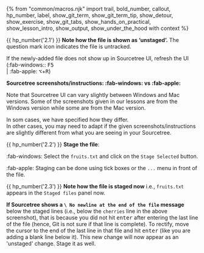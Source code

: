 {% from "common/macros.njk" import trail, bold_number, callout, hp_number, label, show_git_term, show_git_term_tip, show_detour, show_exercise, show_git_tabs, show_hands_on_practical, show_lesson_intro, show_output, show_under_the_hood with context %}

{{ hp_number('2.1') }} **Note how the file is shown as ‘unstaged’.** The question mark icon indicates the file is untracked.

<pic eager src="{{baseUrl}}/gitAndGithub/stage/images/sourcetreeWinAddedFile.png" height="220" />
<p/>

<box type="tip" seamless>

If the newly-added file does not show up in Sourcetree UI, refresh the UI (:fab-windows:: <kbd>F5</kbd><br> | :fab-apple: <kbd>⌥</kbd>+<kbd>R</kbd>)
</box>

<box type="warning" seamless>

**Sourcetree screenshots/instructions: :fab-windows: vs :fab-apple:**

Note that Sourcetree UI can vary slightly between Windows and Mac versions. Some of the screenshots given in our lessons are from the Windows version while some are from the Mac version.

In som cases, we have specified how they differ.<br>
In other cases, you may need to adapt if the given screenshots/instructions are slightly different from what you are seeing in your Sourcetree.
</box>

{{ hp_number('2.2') }} **Stage the file**:

:fab-windows: Select the `fruits.txt` and click on the `Stage Selected` button.<br>
<pic eager src="{{baseUrl}}/gitAndGithub/stage/images/sourcetreeWinStageButton.png" width="350"/>
<p/>

:fab-apple: Staging can be done using tick boxes or the `...` menu in front of the file.<br>
<pic eager src="{{baseUrl}}/gitAndGithub/stage/images/sourcetreeMacStageFile.png" />
<p/>


{{ hp_number('2.3') }} **Note how the file is staged now** i.e., `fruits.txt` appears in the `Staged files` panel now.

<pic eager src="{{baseUrl}}/gitAndGithub/stage/images/sourcetreeWinNewFileStaged.png" height="180" />
<p/>

<box type="info" seamless>

**If Sourcetree shows a `\ No newline at the end of the file` message** below the staged lines (i.e., below the `cherries` line in the above screenshot), that is because you did not hit <kbd>enter</kbd> after entering the last line of the file (hence, Git is not sure if that line is complete). To rectify, move the cursor to the end of the last line in that file and hit <kbd>enter</kbd> (like you are adding a blank line below it). This new change will now appear as an 'unstaged' change. Stage it as well.
</box>
